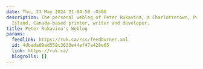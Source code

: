 ```yaml
---
date: Thu, 23 May 2024 21:04:50 -0300
description: The personal weblog of Peter Rukavina, a Charlottetown, Prince Edward
  Island, Canada-based printer, writer and developer.
title: Peter Rukavina's Weblog
params:
  feedlink: https://ruk.ca/rss/feedburner.xml
  id: 4dbada09ad558c3633e44af47a428e65
  link: https://ruk.ca/
  blogrolls: []
---
```


